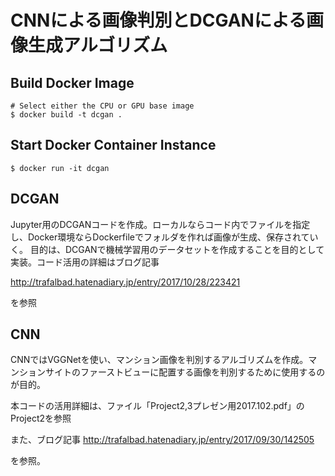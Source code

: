 # CNNによる画像判別とDCGANによる画像生成アルゴリズム

## Build Docker Image

```text
# Select either the CPU or GPU base image
$ docker build -t dcgan .
```

## Start Docker Container Instance
```text
$ docker run -it dcgan
```


## DCGAN
Jupyter用のDCGANコードを作成。ローカルならコード内でファイルを指定し、Docker環境ならDockerfileでフォルダを作れば画像が生成、保存されていく。
目的は、DCGANで機械学習用のデータセットを作成することを目的として実装。コード活用の詳細はブログ記事

http://trafalbad.hatenadiary.jp/entry/2017/10/28/223421

を参照

## CNN

CNNではVGGNetを使い、マンション画像を判別するアルゴリズムを作成。マンションサイトのファーストビューに配置する画像を判別するために使用するのが目的。

本コードの活用詳細は、ファイル「Project2,3プレゼン用2017.102.pdf」のProject2を参照

また、ブログ記事
http://trafalbad.hatenadiary.jp/entry/2017/09/30/142505

を参照。

